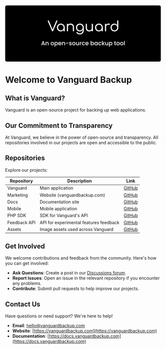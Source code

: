 ![Vanguard Backup Banner](https://raw.githubusercontent.com/vanguardbackup/assets/main/git-banner.png)

# Welcome to Vanguard Backup

## What is Vanguard?

Vanguard is an open-source project for backing up web applications.

## Our Commitment to Transparency

At Vanguard, we believe in the power of open-source and transparency. All repositories involved in our projects are open and accessible to the public.

## Repositories

Explore our projects:

| Repository | Description | Link |
|------------|-------------|------|
| Vanguard | Main application | [GitHub](https://github.com/vanguardbackup/vanguard) |
| Marketing | Website (vanguardbackup.com) | [GitHub](https://github.com/vanguardbackup/marketing) |
| Docs | Documentation site | [GitHub](https://github.com/vanguardbackup/docs) |
| Mobile | Mobile application | [GitHub](https://github.com/vanguardbackup/mobile) |
| PHP SDK | SDK for Vanguard's API | [GitHub](https://github.com/vanguardbackup/vanguard-php-sdk) |
| Feedback API | API for experimental features feedback | [GitHub](https://github.com/vanguardbackup/feedback-api) |
| Assets | Image assets used across Vanguard | [GitHub](https://github.com/vanguardbackup/assets) |

## Get Involved

We welcome contributions and feedback from the community. Here's how you can get involved:

- **Ask Questions**: Create a post in our [Discussions forum](https://github.com/orgs/vanguardbackup/discussions).
- **Report Issues**: Open an issue in the relevant repository if you encounter any problems.
- **Contribute**: Submit pull requests to help improve our projects.

## Contact Us

Have questions or need support? We're here to help!

- **Email**: [hello@vanguardbackup.com](mailto:hello@vanguardbackup.com)
- **Website**: [https://vanguardbackup.com](https://vanguardbackup.com)
- **Documentation**: [https://docs.vanguardbackup.com](https://docs.vanguardbackup.com)
